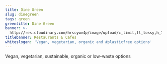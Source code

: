 ```yaml
---
title: Dine Green
slug: dinegreen
tags: green
greentitle: Dine Green
banner: >-
  http://res.cloudinary.com/hrscywv4p/image/upload/c_limit,fl_lossy,h_1500,w_2000,f_auto,q_auto/v1/1378019/kilarov-zaneit-634702-unsplash_zfrfwx.jpg
titlebanner: Restaurants & Cafes
whiteslogan: 'Vegan, vegetarian, organic and #plasticfree options'
---
```

<p class="lead">Vegan, vegetarian, sustainable, organic or low-waste options </p>
